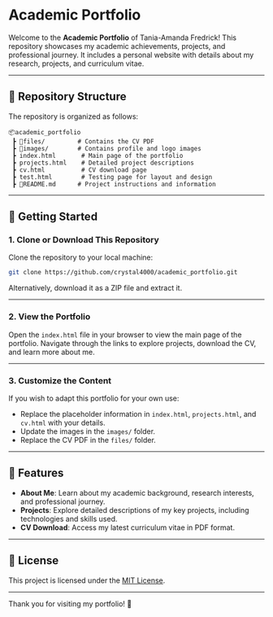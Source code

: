 # Academic Portfolio

Welcome to the **Academic Portfolio** of Tania-Amanda Fredrick! This repository showcases my academic achievements, projects, and professional journey. It includes a personal website with details about my research, projects, and curriculum vitae.

---

## 📂 Repository Structure
The repository is organized as follows:

```
📦academic_portfolio
 ┣ 📂files/         # Contains the CV PDF
 ┣ 📂images/        # Contains profile and logo images
 ┣ index.html       # Main page of the portfolio
 ┣ projects.html    # Detailed project descriptions
 ┣ cv.html          # CV download page
 ┣ test.html        # Testing page for layout and design
 ┣ 📜README.md      # Project instructions and information
```

---

## 🚀 Getting Started

### 1. **Clone or Download This Repository**  
Clone the repository to your local machine:
```bash
git clone https://github.com/crystal4000/academic_portfolio.git
```
Alternatively, download it as a ZIP file and extract it.

---

### 2. **View the Portfolio**  
Open the `index.html` file in your browser to view the main page of the portfolio. Navigate through the links to explore projects, download the CV, and learn more about me.

---

### 3. **Customize the Content**  
If you wish to adapt this portfolio for your own use:
- Replace the placeholder information in `index.html`, `projects.html`, and `cv.html` with your details.
- Update the images in the `images/` folder.
- Replace the CV PDF in the `files/` folder.

---

## 🌟 Features
- **About Me**: Learn about my academic background, research interests, and professional journey.
- **Projects**: Explore detailed descriptions of my key projects, including technologies and skills used.
- **CV Download**: Access my latest curriculum vitae in PDF format.

---

## 📝 License  
This project is licensed under the [MIT License](LICENSE).

---

Thank you for visiting my portfolio! 🚀

